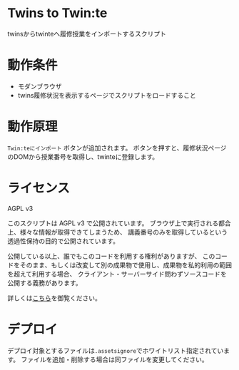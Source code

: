 # Twins to Twin:te
twinsからtwinteへ履修授業をインポートするスクリプト

# 動作条件
- モダンブラウザ
- twins履修状況を表示するページでスクリプトをロードすること

# 動作原理
`Twin:teにインポート` ボタンが追加されます。
ボタンを押すと、履修状況ページのDOMから授業番号を取得し、twinteに登録します。

# ライセンス
AGPL v3

このスクリプトは AGPL v3 で公開されています。
ブラウザ上で実行される都合上、様々な情報が取得できてしまうため、
講義番号のみを取得しているという透過性保持の目的で公開されています。

公開している以上、誰でもこのコードを利用する権利がありますが、
このコードをそのまま、もしくは改変して別の成果物で使用し、成果物を私的利用の範囲を超えて利用する場合、
クライアント・サーバーサイド問わずソースコードを公開する義務があります。

詳しくは[こちら](https://www.gnu.org/licenses/agpl-3.0.html)を御覧ください。

# デプロイ
デプロイ対象とするファイルは`.assetsignore`でホワイトリスト指定されています。
ファイルを追加・削除する場合は同ファイルを変更してください。
